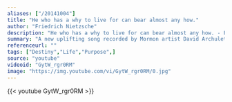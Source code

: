 ```yaml
---
aliases: ["/20141004"]
title: "He who has a why to live for can bear almost any how."
author: "Friedrich Nietzsche"
description: "He who has a why to live for can bear almost any how. - Friedrich Nietzsche quotes from GetInspired365.com"
summary: "A new uplifting song recorded by Mormon artist David Archulet."
referenceurl: ""
tags: ["Destiny","Life","Purpose",]
source: "youtube"
videoid: "GytW_rgr0RM"
image: "https://img.youtube.com/vi/GytW_rgr0RM/0.jpg"
---
```


{{< youtube GytW_rgr0RM >}}
